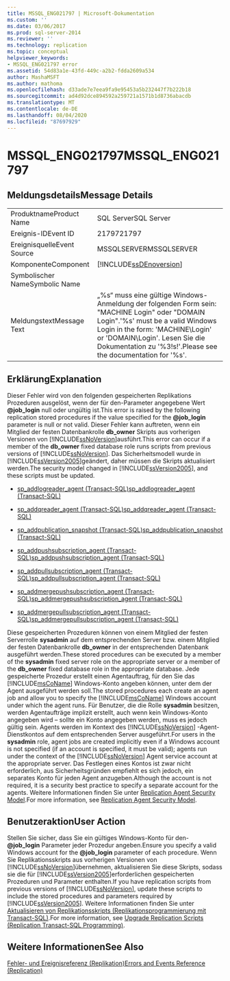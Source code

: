 ```yaml
---
title: MSSQL_ENG021797 | Microsoft-Dokumentation
ms.custom: ''
ms.date: 03/06/2017
ms.prod: sql-server-2014
ms.reviewer: ''
ms.technology: replication
ms.topic: conceptual
helpviewer_keywords:
- MSSQL_ENG021797 error
ms.assetid: 54d83a1e-43fd-449c-a2b2-fdda2609a534
author: MashaMSFT
ms.author: mathoma
ms.openlocfilehash: d33ade7e7eea9fa9e95453a5b232447f7b222b18
ms.sourcegitcommit: ad4d92dce894592a259721a1571b1d8736abacdb
ms.translationtype: MT
ms.contentlocale: de-DE
ms.lasthandoff: 08/04/2020
ms.locfileid: "87697929"
---
```

# <a name="mssql_eng021797"></a><span data-ttu-id="493c5-102">MSSQL_ENG021797</span><span class="sxs-lookup"><span data-stu-id="493c5-102">MSSQL_ENG021797</span></span>
    
## <a name="message-details"></a><span data-ttu-id="493c5-103">Meldungsdetails</span><span class="sxs-lookup"><span data-stu-id="493c5-103">Message Details</span></span>  
  
|||  
|-|-|  
|<span data-ttu-id="493c5-104">Produktname</span><span class="sxs-lookup"><span data-stu-id="493c5-104">Product Name</span></span>|<span data-ttu-id="493c5-105">SQL Server</span><span class="sxs-lookup"><span data-stu-id="493c5-105">SQL Server</span></span>|  
|<span data-ttu-id="493c5-106">Ereignis-ID</span><span class="sxs-lookup"><span data-stu-id="493c5-106">Event ID</span></span>|<span data-ttu-id="493c5-107">21797</span><span class="sxs-lookup"><span data-stu-id="493c5-107">21797</span></span>|  
|<span data-ttu-id="493c5-108">Ereignisquelle</span><span class="sxs-lookup"><span data-stu-id="493c5-108">Event Source</span></span>|<span data-ttu-id="493c5-109">MSSQLSERVER</span><span class="sxs-lookup"><span data-stu-id="493c5-109">MSSQLSERVER</span></span>|  
|<span data-ttu-id="493c5-110">Komponente</span><span class="sxs-lookup"><span data-stu-id="493c5-110">Component</span></span>|[!INCLUDE[ssDEnoversion](../../includes/ssdenoversion-md.md)]|  
|<span data-ttu-id="493c5-111">Symbolischer Name</span><span class="sxs-lookup"><span data-stu-id="493c5-111">Symbolic Name</span></span>||  
|<span data-ttu-id="493c5-112">Meldungstext</span><span class="sxs-lookup"><span data-stu-id="493c5-112">Message Text</span></span>|<span data-ttu-id="493c5-113">„%s“ muss eine gültige Windows-Anmeldung der folgenden Form sein: "MACHINE Login" oder "DOMAIN Login".</span><span class="sxs-lookup"><span data-stu-id="493c5-113">'%s' must be a valid Windows Login in the form: 'MACHINE\Login' or 'DOMAIN\Login'.</span></span> <span data-ttu-id="493c5-114">Lesen Sie die Dokumentation zu '%3!s!'.</span><span class="sxs-lookup"><span data-stu-id="493c5-114">Please see the documentation for '%s'.</span></span>|  
  
## <a name="explanation"></a><span data-ttu-id="493c5-115">Erklärung</span><span class="sxs-lookup"><span data-stu-id="493c5-115">Explanation</span></span>  
 <span data-ttu-id="493c5-116">Dieser Fehler wird von den folgenden gespeicherten Replikations Prozeduren ausgelöst, wenn der für den-Parameter angegebene Wert **@job_login** null oder ungültig ist.</span><span class="sxs-lookup"><span data-stu-id="493c5-116">This error is raised by the following replication stored procedures if the value specified for the **@job_login** parameter is null or not valid.</span></span> <span data-ttu-id="493c5-117">Dieser Fehler kann auftreten, wenn ein Mitglied der festen Datenbankrolle **db_owner** Skripts aus vorherigen Versionen von [!INCLUDE[ssNoVersion](../../includes/ssnoversion-md.md)]ausführt.</span><span class="sxs-lookup"><span data-stu-id="493c5-117">This error can occur if a member of the **db_owner** fixed database role runs scripts from previous versions of [!INCLUDE[ssNoVersion](../../includes/ssnoversion-md.md)].</span></span> <span data-ttu-id="493c5-118">Das Sicherheitsmodell wurde in [!INCLUDE[ssVersion2005](../../includes/ssversion2005-md.md)]geändert, daher müssen die Skripts aktualisiert werden.</span><span class="sxs-lookup"><span data-stu-id="493c5-118">The security model changed in [!INCLUDE[ssVersion2005](../../includes/ssversion2005-md.md)], and these scripts must be updated.</span></span>  
  
-   [<span data-ttu-id="493c5-119">sp_addlogreader_agent &#40;Transact-SQL&#41;</span><span class="sxs-lookup"><span data-stu-id="493c5-119">sp_addlogreader_agent &#40;Transact-SQL&#41;</span></span>](/sql/relational-databases/system-stored-procedures/sp-addlogreader-agent-transact-sql)  
  
-   [<span data-ttu-id="493c5-120">sp_addqreader_agent &#40;Transact-SQL&#41;</span><span class="sxs-lookup"><span data-stu-id="493c5-120">sp_addqreader_agent &#40;Transact-SQL&#41;</span></span>](/sql/relational-databases/system-stored-procedures/sp-addqreader-agent-transact-sql)  
  
-   [<span data-ttu-id="493c5-121">sp_addpublication_snapshot &#40;Transact-SQL&#41;</span><span class="sxs-lookup"><span data-stu-id="493c5-121">sp_addpublication_snapshot &#40;Transact-SQL&#41;</span></span>](/sql/relational-databases/system-stored-procedures/sp-addpublication-snapshot-transact-sql)  
  
-   [<span data-ttu-id="493c5-122">sp_addpushsubscription_agent &#40;Transact-SQL&#41;</span><span class="sxs-lookup"><span data-stu-id="493c5-122">sp_addpushsubscription_agent &#40;Transact-SQL&#41;</span></span>](/sql/relational-databases/system-stored-procedures/sp-addpushsubscription-agent-transact-sql)  
  
-   [<span data-ttu-id="493c5-123">sp_addpullsubscription_agent &#40;Transact-SQL&#41;</span><span class="sxs-lookup"><span data-stu-id="493c5-123">sp_addpullsubscription_agent &#40;Transact-SQL&#41;</span></span>](/sql/relational-databases/system-stored-procedures/sp-addpullsubscription-agent-transact-sql)  
  
-   [<span data-ttu-id="493c5-124">sp_addmergepushsubscription_agent &#40;Transact-SQL&#41;</span><span class="sxs-lookup"><span data-stu-id="493c5-124">sp_addmergepushsubscription_agent &#40;Transact-SQL&#41;</span></span>](/sql/relational-databases/system-stored-procedures/sp-addmergepushsubscription-agent-transact-sql)  
  
-   [<span data-ttu-id="493c5-125">sp_addmergepullsubscription_agent &#40;Transact-SQL&#41;</span><span class="sxs-lookup"><span data-stu-id="493c5-125">sp_addmergepullsubscription_agent &#40;Transact-SQL&#41;</span></span>](/sql/relational-databases/system-stored-procedures/sp-addmergepullsubscription-agent-transact-sql)  
  
 <span data-ttu-id="493c5-126">Diese gespeicherten Prozeduren können von einem Mitglied der festen Serverrolle **sysadmin** auf dem entsprechenden Server bzw. einem Mitglied der festen Datenbankrolle **db_owner** in der entsprechenden Datenbank ausgeführt werden.</span><span class="sxs-lookup"><span data-stu-id="493c5-126">These stored procedures can be executed by a member of the **sysadmin** fixed server role on the appropriate server or a member of the **db_owner** fixed database role in the appropriate database.</span></span> <span data-ttu-id="493c5-127">Jede gespeicherte Prozedur erstellt einen Agentauftrag, für den Sie das [!INCLUDE[msCoName](../../includes/msconame-md.md)] Windows-Konto angeben können, unter dem der Agent ausgeführt werden soll.</span><span class="sxs-lookup"><span data-stu-id="493c5-127">The stored procedures each create an agent job and allow you to specify the [!INCLUDE[msCoName](../../includes/msconame-md.md)] Windows account under which the agent runs.</span></span> <span data-ttu-id="493c5-128">Für Benutzer, die die Rolle **sysadmin** besitzen, werden Agentaufträge implizit erstellt, auch wenn kein Windows-Konto angegeben wird – sollte ein Konto angegeben werden, muss es jedoch gültig sein. Agents werden im Kontext des [!INCLUDE[ssNoVersion](../../includes/ssnoversion-md.md)] -Agent-Dienstkontos auf dem entsprechenden Server ausgeführt.</span><span class="sxs-lookup"><span data-stu-id="493c5-128">For users in the **sysadmin** role, agent jobs are created implicitly even if a Windows account is not specified (if an account is specified, it must be valid); agents run under the context of the [!INCLUDE[ssNoVersion](../../includes/ssnoversion-md.md)] Agent service account at the appropriate server.</span></span> <span data-ttu-id="493c5-129">Das Festlegen eines Kontos ist zwar nicht erforderlich, aus Sicherheitsgründen empfiehlt es sich jedoch, ein separates Konto für jeden Agent anzugeben.</span><span class="sxs-lookup"><span data-stu-id="493c5-129">Although the account is not required, it is a security best practice to specify a separate account for the agents.</span></span> <span data-ttu-id="493c5-130">Weitere Informationen finden Sie unter [Replication Agent Security Model](security/replication-agent-security-model.md).</span><span class="sxs-lookup"><span data-stu-id="493c5-130">For more information, see [Replication Agent Security Model](security/replication-agent-security-model.md).</span></span>  
  
## <a name="user-action"></a><span data-ttu-id="493c5-131">Benutzeraktion</span><span class="sxs-lookup"><span data-stu-id="493c5-131">User Action</span></span>  
 <span data-ttu-id="493c5-132">Stellen Sie sicher, dass Sie ein gültiges Windows-Konto für den- **@job_login** Parameter jeder Prozedur angeben.</span><span class="sxs-lookup"><span data-stu-id="493c5-132">Ensure you specify a valid Windows account for the **@job_login** parameter of each procedure.</span></span> <span data-ttu-id="493c5-133">Wenn Sie Replikationsskripts aus vorherigen Versionen von [!INCLUDE[ssNoVersion](../../includes/ssnoversion-md.md)]übernehmen, aktualisieren Sie diese Skripts, sodass sie die für [!INCLUDE[ssVersion2005](../../includes/ssversion2005-md.md)]erforderlichen gespeicherten Prozeduren und Parameter enthalten.</span><span class="sxs-lookup"><span data-stu-id="493c5-133">If you have replication scripts from previous versions of [!INCLUDE[ssNoVersion](../../includes/ssnoversion-md.md)], update these scripts to include the stored procedures and parameters required by [!INCLUDE[ssVersion2005](../../includes/ssversion2005-md.md)].</span></span> <span data-ttu-id="493c5-134">Weitere Informationen finden Sie unter [Aktualisieren von Replikationsskripts &#40;Replikationsprogrammierung mit Transact-SQL&#41;](administration/upgrade-replication-scripts-replication-transact-sql-programming.md).</span><span class="sxs-lookup"><span data-stu-id="493c5-134">For more information, see [Upgrade Replication Scripts &#40;Replication Transact-SQL Programming&#41;](administration/upgrade-replication-scripts-replication-transact-sql-programming.md).</span></span>  
  
## <a name="see-also"></a><span data-ttu-id="493c5-135">Weitere Informationen</span><span class="sxs-lookup"><span data-stu-id="493c5-135">See Also</span></span>  
 [<span data-ttu-id="493c5-136">Fehler- und Ereignisreferenz &#40;Replikation&#41;</span><span class="sxs-lookup"><span data-stu-id="493c5-136">Errors and Events Reference &#40;Replication&#41;</span></span>](errors-and-events-reference-replication.md)  
  
  
